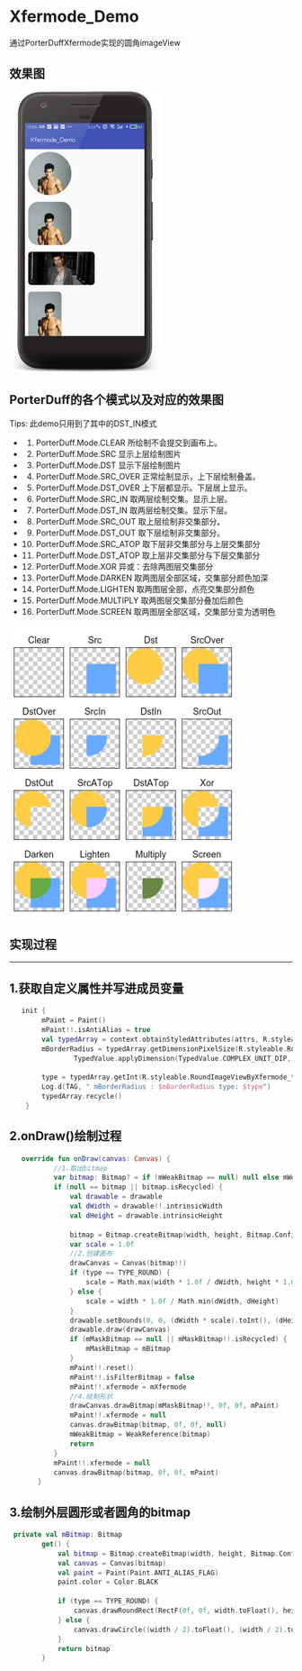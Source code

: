 # Xfermode_Demo
通过PorterDuffXfermode实现的圆角imageView

## 效果图
![screen](https://github.com/zongkaili/Xfermode_Demo/blob/master/screen.jpg?raw=true)

## PorterDuff的各个模式以及对应的效果图
Tips: 此demo只用到了其中的DST_IN模式
 * 1. PorterDuff.Mode.CLEAR      所绘制不会提交到画布上。
 * 2. PorterDuff.Mode.SRC        显示上层绘制图片
 * 3. PorterDuff.Mode.DST        显示下层绘制图片
 * 4. PorterDuff.Mode.SRC_OVER   正常绘制显示，上下层绘制叠盖。
 * 5. PorterDuff.Mode.DST_OVER   上下层都显示。下层居上显示。
 * 6. PorterDuff.Mode.SRC_IN     取两层绘制交集。显示上层。
 * 7. PorterDuff.Mode.DST_IN     取两层绘制交集。显示下层。
 * 8. PorterDuff.Mode.SRC_OUT    取上层绘制非交集部分。
 * 9. PorterDuff.Mode.DST_OUT    取下层绘制非交集部分。
 * 10. PorterDuff.Mode.SRC_ATOP  取下层非交集部分与上层交集部分
 * 11. PorterDuff.Mode.DST_ATOP  取上层非交集部分与下层交集部分
 * 12. PorterDuff.Mode.XOR       异或：去除两图层交集部分
 * 13. PorterDuff.Mode.DARKEN    取两图层全部区域，交集部分颜色加深
 * 14. PorterDuff.Mode.LIGHTEN   取两图层全部，点亮交集部分颜色
 * 15. PorterDuff.Mode.MULTIPLY  取两图层交集部分叠加后颜色
 * 16. PorterDuff.Mode.SCREEN    取两图层全部区域，交集部分变为透明色
 
 ![pic](https://github.com/zongkaili/Xfermode_Demo/blob/master/pic.jpg?raw=true)
 
## 实现过程
-----
1.获取自定义属性并写进成员变量
-----
```kotlin
   init {
        mPaint = Paint()
        mPaint!!.isAntiAlias = true
        val typedArray = context.obtainStyledAttributes(attrs, R.styleable.RoundImageViewByXfermode)
        mBorderRadius = typedArray.getDimensionPixelSize(R.styleable.RoundImageViewByXfermode_borderRadius,
                TypedValue.applyDimension(TypedValue.COMPLEX_UNIT_DIP, BODER_RADIUS_DEFAULT.toFloat(), resources.displayMetrics).toInt())

        type = typedArray.getInt(R.styleable.RoundImageViewByXfermode_type, TYPE_CIRCLE)
        Log.d(TAG, " mBorderRadius : $mBorderRadius type: $type")
        typedArray.recycle()
    }
```

2.onDraw()绘制过程
-----
```kotlin
   override fun onDraw(canvas: Canvas) {
           //1.取出bitmap
           var bitmap: Bitmap? = if (mWeakBitmap == null) null else mWeakBitmap!!.get()
           if (null == bitmap || bitmap.isRecycled) {
               val drawable = drawable
               val dWidth = drawable!!.intrinsicWidth
               val dHeight = drawable.intrinsicHeight
   
               bitmap = Bitmap.createBitmap(width, height, Bitmap.Config.ARGB_8888)
               var scale = 1.0f
               //2.创建画布
               drawCanvas = Canvas(bitmap!!)
               if (type == TYPE_ROUND) {
                   scale = Math.max(width * 1.0f / dWidth, height * 1.0f / dHeight)
               } else {
                   scale = width * 1.0f / Math.min(dWidth, dHeight)
               }
               drawable.setBounds(0, 0, (dWidth * scale).toInt(), (dHeight * scale).toInt())
               drawable.draw(drawCanvas)
               if (mMaskBitmap == null || mMaskBitmap!!.isRecycled) {
                   mMaskBitmap = mBitmap
               }
               mPaint!!.reset()
               mPaint!!.isFilterBitmap = false
               mPaint!!.xfermode = mXfermode
               //4.绘制形状
               drawCanvas.drawBitmap(mMaskBitmap!!, 0f, 0f, mPaint)
               mPaint!!.xfermode = null
               canvas.drawBitmap(bitmap, 0f, 0f, null)
               mWeakBitmap = WeakReference(bitmap)
               return
           }
           mPaint!!.xfermode = null
           canvas.drawBitmap(bitmap, 0f, 0f, mPaint)
       }
```
3.绘制外层圆形或者圆角的bitmap
-----
```kotlin
 private val mBitmap: Bitmap
        get() {
            val bitmap = Bitmap.createBitmap(width, height, Bitmap.Config.ARGB_8888)
            val canvas = Canvas(bitmap)
            val paint = Paint(Paint.ANTI_ALIAS_FLAG)
            paint.color = Color.BLACK

            if (type == TYPE_ROUND) {
                canvas.drawRoundRect(RectF(0f, 0f, width.toFloat(), height.toFloat()), mBorderRadius.toFloat(), mBorderRadius.toFloat(), paint)
            } else {
                canvas.drawCircle((width / 2).toFloat(), (width / 2).toFloat(), (width / 2).toFloat(), paint)
            }
            return bitmap
        }
```

